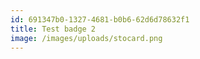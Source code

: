 ```yaml
---
id: 691347b0-1327-4681-b0b6-62d6d78632f1
title: Test badge 2
image: /images/uploads/stocard.png
---
```


